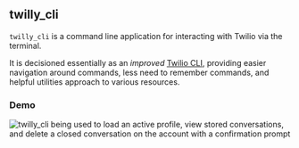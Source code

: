 ## twilly_cli

`twilly_cli` is a command line application for interacting with Twilio via the terminal.

It is decisioned essentially as an _improved_ [Twilio CLI](https://www.twilio.com/docs/twilio-cli/quickstart), providing easier navigation around commands, less need to remember commands, and helpful utilities approach to various resources.

### Demo

![twilly_cli being used to load an active profile, view stored conversations, and delete a closed conversation on the account with a confirmation prompt](../assets/delete-conversation)
